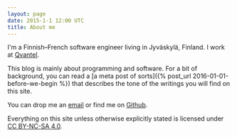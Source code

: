 ```yaml
---
layout: page
date: 2015-1-1 12:00 UTC
title: About me
---
```


I'm a Finnish&ndash;French software engineer living in Jyväskylä, Finland. I work at [Qvantel](http:///www.qvantel.com).

This blog is mainly about programming and software. For a bit of background, you can read a
[a meta post of sorts]({% post_url 2016-01-01-before-we-begin %}) that describes the tone of the
writings you will find on this site.

You can drop me an [email](mailto:ane@iki.fi) or find me on [Github](https://github.com/ane).

Everything on this site unless otherwise explicitly stated is licensed under
[CC BY-NC-SA 4.0](https://creativecommons.org/licenses/by-nc-sa/4.0/).

